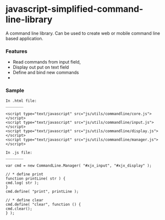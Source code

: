 # javascript-simplified-command-line-library
A command line library. Can be used to create web or mobile command line based application. 

### Features
* Read commands from input field,
* Display out put on text field
* Define and bind new commands
* 
### Sample
```
In .html file:
________

<script type="text/javascript" src="js/utils/commandline/core.js"></script>
<script type="text/javascript" src="js/utils/commandline/input.js"></script>
<script type="text/javascript" src="js/utils/commandline/display.js"></script>
<script type="text/javascript" src="js/utils/commandline/manager.js"></script>
```

```
In .js file:
________

var cmd = new CommandLine.Manager( "#xjx_input", "#xjx_display" );

// * define print
function printLine( str ) {
cmd.log( str );
}
cmd.define( "print", printLine );

// * define clear
cmd.define( "clear", function () {
cmd.clear();
} );
```

